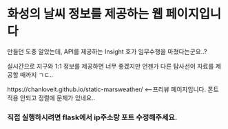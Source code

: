 # 화성의 날씨 정보를 제공하는 웹 페이지입니다
<p>만들던 도중 알았는데, API를 제공하는 Insight 호가 임무수행을 마쳤다는군요..?</p>
<p>실시간으로 지구와 1:1 정보를 제공하면 너무 좋겠지만 언젠가 다른 탐사선이 자료를 제공할 때까지 ㄱㄷ..</p>
<p></p>
<p>https://chanloveit.github.io/static-marsweather/  <--프리뷰 페이지입니다. 폰트 적용 안되고 정렬에 문제가 있네요..</p>
<h3>직접 실행하시려면 flask에서 ip주소랑 포트 수정해주세요.</h3> 
